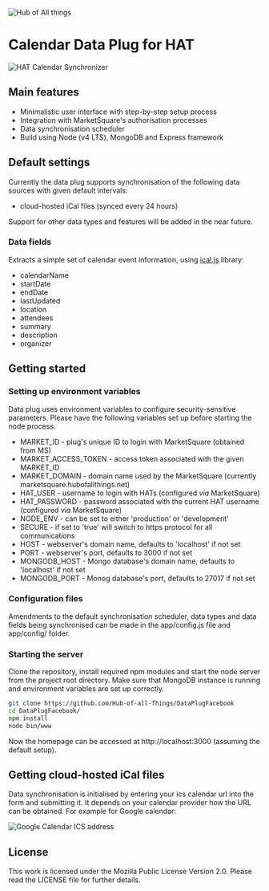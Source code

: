 ![Hub of All things](http://hubofallthings.com/wp-content/uploads/banner21.png)

# Calendar Data Plug for HAT

![HAT Calendar Synchronizer](https://Hub-of-all-Things.github.io/DataPlugCalendar/screenshot.png)

## Main features

- Minimalistic user interface with step-by-step setup process
- Integration with MarketSquare's authorisation processes
- Data synchronisation scheduler
- Build using Node (v4 LTS), MongoDB and Express framework

## Default settings

Currently the data plug supports synchronisation of the following data sources with given default intervals:

- cloud-hosted iCal files (synced every 24 hours)

Support for other data types and features will be added in the near future.

### Data fields

Extracts a simple set of calendar event information, using [ical.js](https://github.com/mozilla-comm/ical.js) library:

- calendarName
- startDate
- endDate
- lastUpdated
- location
- attendees
- summary
- description
- organizer

## Getting started

### Setting up environment variables

Data plug uses environment variables to configure security-sensitive parameters. Please have the following variables set up before starting the node process.

- MARKET_ID - plug's unique ID to login with MarketSquare (obtained from MS)
- MARKET\_ACCESS\_TOKEN - access token associated with the given MARKET_ID
- MARKET_DOMAIN - domain name used by the MarketSquare (currently marketsquare.hubofallthings.net)
- HAT_USER - username to login with HATs (configured *via* MarketSquare)
- HAT_PASSWORD - password associated with the current HAT username (configured *via* MarketSquare)
- NODE_ENV - can be set to either 'production' or 'development'
- SECURE - if set to 'true' will switch to https protocol for all communications
- HOST - webserver's domain name, defaults to 'localhost' if not set
- PORT - webserver's port, defaults to 3000 if not set
- MONGODB_HOST - Mongo database's domain name, defaults to 'localhost' if not set
- MONGODB_PORT - Monog database's port, defaults to 27017 if not set

### Configuration files

Amendments to the default synchronisation scheduler, data types and data fields being synchronised can be made in the app/config.js file and app/config/ folder.

### Starting the server

Clone the repository, install required npm modules and start the node server from the project root directory. Make sure that MongoDB instance is running and environment variables are set up correctly.

  ```bash
  git clone https://github.com/Hub-of-all-Things/DataPlugFacebook
  cd DataPlugFacebook/
  npm install
  node bin/www
  ```

Now the homepage can be accessed at http://localhost:3000 (assuming the default setup).

## Getting cloud-hosted iCal files

Data synchronisation is initialised by entering your ics calendar url into the form and submitting it. It depends on your calendar provider how the URL can be obtained. For example for Google calendar:

![Google Calendar ICS address](https://Hub-of-all-Things.github.io/DataPlugCalendar/calendar.png)

## License

This work is licensed under the Mozilla Public License Version 2.0. Please read the LICENSE file for further details.
